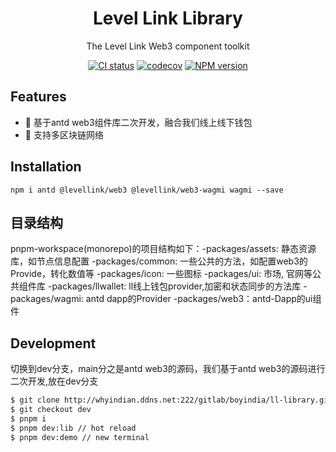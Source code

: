 <div align="center">

<h1 align="center">Level Link Library</h1>

The Level Link Web3 component toolkit

[![CI status][github-action-image]][github-action-url] [![codecov][codecov-image]][codecov-url] [![NPM version][npm-image]][npm-url]

[github-action-image]: https://github.com/ant-design/ant-design-web3/workflows/Test/badge.svg
[github-action-url]: https://github.com/ant-design/ant-design-web3/actions/workflows/test.yml
[codecov-image]: https://img.shields.io/codecov/c/github/ant-design/ant-design-web3/master.svg?style=flat-square
[codecov-url]: https://codecov.io/gh/ant-design/ant-design-web3/branch/master
[npm-image]: https://img.shields.io/npm/v/@levellink/web3.svg?style=flat-square
[npm-url]: https://npmjs.org/package/@levellink/web3
[download-image]: https://img.shields.io/npm/dm/@levellink/web3.svg?style=flat-square
[download-url]: https://npmjs.org/package/@levellink/web3
[dumi-image]: https://img.shields.io/badge/docs%20by-dumi-blue?style=flat-square
[dumi-url]: https://github.com/umijs/dumi
[antd-image]: https://img.shields.io/badge/-Ant%20Design-blue?labelColor=black&logo=antdesign&style=flat-square
[antd-url]: https://ant.design
[twitter-image]: https://img.shields.io/twitter/follow/AntDesignWeb3.svg?label=Ant%20Design%20Web3
[twitter-url]: https://twitter.com/AntDesignWeb3
[bundlephobia-image]: https://badgen.net/bundlephobia/minzip/@levellink/web3?style=flat-square

</div>

## Features

- 🎨 基于antd web3组件库二次开发，融合我们线上线下钱包
- 🔌 支持多区块链网络

## Installation

```shell
npm i antd @levellink/web3 @levellink/web3-wagmi wagmi --save
```

## 目录结构

pnpm-workspace(monorepo)的项目结构如下：-packages/assets: 静态资源库，如节点信息配置 -packages/common: 一些公共的方法，如配置web3的Provide，转化数值等 -packages/icon: 一些图标 -packages/ui: 市场, 官网等公共组件库 -packages/llwallet: ll线上钱包provider,加密和状态同步的方法库 -packages/wagmi: antd dapp的Provider -packages/web3：antd-Dapp的ui组件

## Development

切换到dev分支，main分之是antd web3的源码，我们基于antd web3的源码进行二次开发,放在dev分支

```bash
$ git clone http://whyindian.ddns.net:222/gitlab/boyindia/ll-library.git
$ git checkout dev
$ pnpm i
$ pnpm dev:lib // hot reload
$ pnpm dev:demo // new terminal
```
